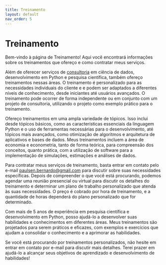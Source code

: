 ```yaml
---
title: Treinamento
layout: default
nav_order: 5
---
```


# Treinamento

Bem-vindo à página de Treinamento! Aqui você encontrará informações sobre os treinamentos que ofereço e como contratar meus serviços.

Além de oferecer serviços de [consultoria](consulting.md) em ciência de dados, desenvolvimento em Python e pesquisa científica, também ofereço treinamentos nessas áreas. O treinamento é personalizado para as necessidades individuais do cliente e e podem ser adaptados a diferentes níveis de conhecimento, desde iniciantes até usuários avançados. O treinamento pode ocorrer de forma independente ou em conjunto com um projeto de consultoria, utilizando o projeto como exemplo prático para o treinamento.

Ofereço treinamentos em uma ampla variedade de tópicos. Isso inclui desde tópicos básicos, como as características essenciais da linguagem Python e o uso de ferramentas necessárias para o desenvolvimento, até tópicos mais avançados, como otimização de algoritmos e arquitetura de aplicativos e bases de dados. Meus treinamentos incluem a área de economia e econometria, tanto de forma teórica, para compreensão dos conceitos, quanto prática, com a utilização de software para a implementação de simulações, estimações e análises de dados.

Para contratar meus serviços de treinamento, basta entrar em contato pelo e-mail <paulsen.bernardo@gmail.com> para discutir sobre suas necessidades específicas. Depois de compreender o que você está procurando, podemos agendar uma reunião presencial ou virtual para discutir os detalhes do treinamento e determinar um plano de trabalho personalizado que atenda às suas necessidades. O preço é cobrado por hora de treinamento, e a quantidade de horas dependerá do plano personalizado que for determinado.

Com mais de 5 anos de experiência em pesquisa científica e desenvolvimento em Python, posso ajudá-lo a desenvolver suas habilidades e conhecimentos em diferentes áreas. Meus treinamentos são projetados para serem práticos e eficazes, com exemplos e exercícios que ajudam a consolidar o conhecimento e a aprimorar as habilidades.

Se você está procurando por treinamentos personalizados, não hesite em entrar em contato por e-mail para discutir mais detalhes. Terei prazer em ajudá-lo a alcançar seus objetivos de aprendizado e desenvolvimento de habilidades!
